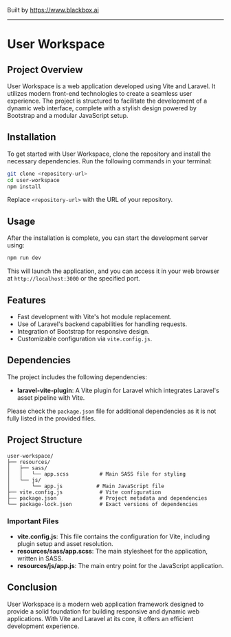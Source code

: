 
Built by https://www.blackbox.ai

---

# User Workspace

## Project Overview

User Workspace is a web application developed using Vite and Laravel. It utilizes modern front-end technologies to create a seamless user experience. The project is structured to facilitate the development of a dynamic web interface, complete with a stylish design powered by Bootstrap and a modular JavaScript setup.

## Installation

To get started with User Workspace, clone the repository and install the necessary dependencies. Run the following commands in your terminal:

```bash
git clone <repository-url>
cd user-workspace
npm install
```

Replace `<repository-url>` with the URL of your repository.

## Usage

After the installation is complete, you can start the development server using:

```bash
npm run dev
```

This will launch the application, and you can access it in your web browser at `http://localhost:3000` or the specified port.

## Features

- Fast development with Vite's hot module replacement.
- Use of Laravel's backend capabilities for handling requests.
- Integration of Bootstrap for responsive design.
- Customizable configuration via `vite.config.js`.

## Dependencies

The project includes the following dependencies:

- **laravel-vite-plugin**: A Vite plugin for Laravel which integrates Laravel's asset pipeline with Vite.

Please check the `package.json` file for additional dependencies as it is not fully listed in the provided files.

## Project Structure

```
user-workspace/
├── resources/
│   ├── sass/
│   │   └── app.scss          # Main SASS file for styling
│   └── js/
│       └── app.js           # Main JavaScript file
├── vite.config.js            # Vite configuration
├── package.json              # Project metadata and dependencies
└── package-lock.json         # Exact versions of dependencies
```

### Important Files

- **vite.config.js**: This file contains the configuration for Vite, including plugin setup and asset resolution.
- **resources/sass/app.scss**: The main stylesheet for the application, written in SASS.
- **resources/js/app.js**: The main entry point for the JavaScript application.

## Conclusion

User Workspace is a modern web application framework designed to provide a solid foundation for building responsive and dynamic web applications. With Vite and Laravel at its core, it offers an efficient development experience.